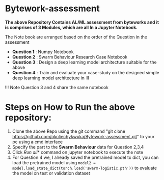 # Bytework-assessment

**The above Repository Contains AL/ML assessment from byteworks and it is comprises of 3 Modules, which are all In a Jupyter Notebook.**

The Note book are arranged based on the order of the Question in the assessment

* **Question 1** : Numpy Notebook
* **Question 2** : Swarm Behaviour Research Case Notebook
* **Question 3** :   Design a deep learning model architecture suitable for the above
*  **Question 4** : Train and evaluate your case-study on the designed simple deep learning model architecture in III

!!! Note Question 3 and 4 share the same notebook

# Steps on How to Run the above repository:

1. Clone the above Repo using the git command "git clone https://github.com/okoliechykwuka/Bytework-assessment.git" to your pc using a cmd interface
2. Specify the part to the **Swarm Behaviour** data for Question 2,3,4
3. Click *Run all** command on jupyter notebook to execute the note
4. For Question 4 we, I already saved the pretrained model to dict, you can load the pretrained model using 
   `model2 = model.load_state_dict(torch.load('swarm-logistic.pth'))` to evaluate the model on test or validation dataset



